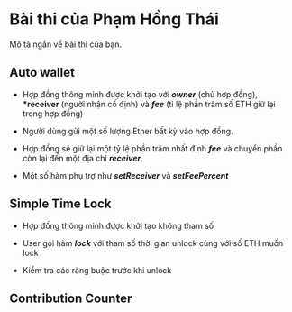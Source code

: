 # Bài thi của Phạm Hồng Thái

Mô tả ngắn về bài thi của bạn.

## Auto wallet

- Hợp đồng thông minh được khởi tạo với **_owner_** (chủ hợp đồng), **\*receiver** (người nhận cố định) và **_fee_** (tỉ lệ phần trăm số ETH giữ lại trong hợp đồng)

- Người dùng gửi một số lượng Ether bất kỳ vào hợp đồng.

- Hợp đồng sẽ giữ lại một tỷ lệ phần trăm nhất định **_fee_** và chuyển phần còn lại đến một địa chỉ **_receiver_**.

- Một số hàm phụ trợ như **_setReceiver_** và **_setFeePercent_**

## Simple Time Lock

- Hợp đồng thông minh được khởi tạo không tham số

- User gọi hàm **_lock_** với tham số thời gian unlock cùng với số ETH muốn lock

- Kiểm tra các ràng buộc trước khi unlock

## Contribution Counter
